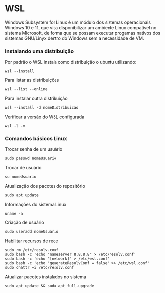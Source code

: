 # WSL

Windows Subsystem for Linux é um módulo dos sistemas operacionais Windows 10 e 11, que visa disponibilizar um ambiente Linux compatível no sistema Microsoft, de forma que se possam executar progamas nativos dos sistemas GNU/Linyx dentro do Windows sem a necessidade de VM.

### Instalando uma distribuição 

Por padrão  o WSL instala como distribuição o ubuntu utilizando:
```
wsl --install
```

Para listar as distribuições
```
wsl --list --online
```

Para instalar outra distribuição
```
wsl --install -d nomeDistribuicao
```

Verificar a versão do WSL configurada
```
wsl -l -v
```

### Comandos básicos Linux
Trocar senha de um usuário
```
sudo passwd nomeUsuario
```
Trocar de usuário
```
su nomeUsuario
```
Atualização dos pacotes do repositório
```
sudo apt update
```
Informações do sistema Linux
```
uname -a
```
Criação de usuário
```
sudo useradd nomeUsuario
```

Habilitar recursos de rede
```
sudo rm /etc/resolv.conf
sudo bash -c 'echo "nameserver 8.8.8.8" > /etc/resolv.conf'
sudo bash -c 'echo "[network]" > /etc/wsl.conf'
sudo bash -c 'echo "generateResolvConf = false" >> /etc/wsl.conf'
sudo chattr +i /etc/resolv.conf
```

Atualizar pacotes instalados no sistema
```
sudo apt update && sudo apt full-upgrade
```